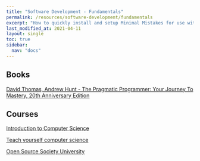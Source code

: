```yaml
---
title: "Software Development - Fundamentals"
permalink: /resources/software-development/fundamentals
excerpt: "How to quickly install and setup Minimal Mistakes for use with GitHub Pages."
last_modified_at: 2021-04-11
layout: single
toc: true
sidebar:
  nav: "docs"
---
```


## Books

[David Thomas, Andrew Hunt - The Pragmatic Programmer: Your Journey To Mastery, 20th Anniversary Edition](https://www.goodreads.com/book/show/56418793-the-pragmatic-programmer-20?from_search=true&from_srp=true&qid=Ff5PkmCMCk&rank=1)

## Courses
 
[Introduction to Computer Science](https://www.edx.org/course/cs50s-introduction-to-computer-science)

[Teach yourself computer science](https://github.com/Clemensss/TeachYourselfCS-PT/blob/master/TeachYourselfCS-PT.md)

[Open Source Society University](https://ossu.firebaseapp.com)

